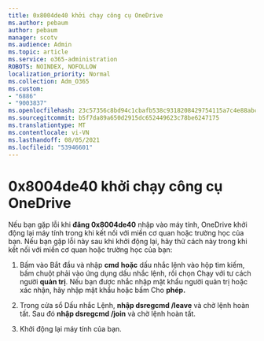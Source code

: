 ```yaml
---
title: 0x8004de40 khởi chạy công cụ OneDrive
ms.author: pebaum
author: pebaum
manager: scotv
ms.audience: Admin
ms.topic: article
ms.service: o365-administration
ROBOTS: NOINDEX, NOFOLLOW
localization_priority: Normal
ms.collection: Adm_O365
ms.custom:
- "6886"
- "9003837"
ms.openlocfilehash: 23c57356c8bd94c1cbafb538c9318208429754115a7c4e88abc93d293b5ea6e1
ms.sourcegitcommit: b5f7da89a650d2915dc652449623c78be6247175
ms.translationtype: MT
ms.contentlocale: vi-VN
ms.lasthandoff: 08/05/2021
ms.locfileid: "53946601"
---
```

# <a name="0x8004de40-error-when-launching-onedrive"></a>0x8004de40 khởi chạy công cụ OneDrive

Nếu bạn gặp lỗi khi **đăng 0x8004de40** nhập vào máy tính, OneDrive khởi động lại máy tính trong khi kết nối với miền cơ quan hoặc trường học của bạn. Nếu bạn gặp lỗi này sau khi khởi động lại, hãy thử cách này trong khi kết nối với miền cơ quan hoặc trường học của bạn:

1. Bấm vào Bắt đầu và nhập **cmd** **hoặc**  dấu nhắc lệnh vào hộp tìm kiếm, bấm chuột phải vào ứng dụng dấu nhắc lệnh, rồi chọn Chạy với tư cách người  **quản trị**. Nếu bạn được nhắc nhập mật khẩu người quản trị hoặc xác nhận, hãy nhập mật khẩu hoặc bấm Cho **phép.**  

2. Trong cửa sổ Dấu nhắc Lệnh, **nhập dsregcmd /leave**  và chờ lệnh hoàn tất. Sau đó **nhập dsregcmd /join** và chờ lệnh hoàn tất.
3. Khởi động lại máy tính của bạn.

